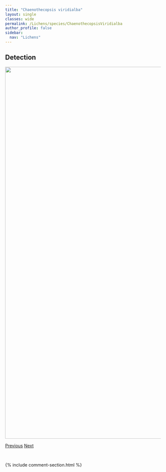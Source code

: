 ```yaml
---
title: "Chaenothecopsis viridialba"
layout: single
classes: wide
permalink: /Lichens/species/ChaenothecopsisViridialba
author_profile: false
sidebar:
  nav: "Lichens"
---
```


<h2>Detection</h2>

<a href="https://drive.google.com/uc?export=view&id=17uH89vL8a6N2m_OQwjYD2WWGchJgNn47">
<img src="https://drive.google.com/uc?export=view&id=17uH89vL8a6N2m_OQwjYD2WWGchJgNn47" height = "1200" width = "800">
</a>


<a href="/DevelopmentWebsite/Lichens/species/ChaenothecopsisSpNov1SS" class="pagination--pager" title="Chaenothecopsis sp. nov. 1 SS">Previous</a> <a href="/DevelopmentWebsite/Lichens/species/ChaenothecopsisViridireagens" class="pagination--pager" title="Chaenothecopsis viridireagens">Next</a>

<p>&nbsp;</p>

{% include comment-section.html %}
